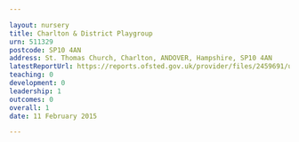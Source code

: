 ```yaml
---

layout: nursery
title: Charlton & District Playgroup
urn: 511329
postcode: SP10 4AN
address: St. Thomas Church, Charlton, ANDOVER, Hampshire, SP10 4AN
latestReportUrl: https://reports.ofsted.gov.uk/provider/files/2459691/urn/511329.pdf
teaching: 0
development: 0
leadership: 1
outcomes: 0
overall: 1
date: 11 February 2015

---
```

